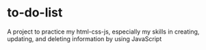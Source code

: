 # to-do-list
 A project to practice my html-css-js, especially my skills in creating, updating, and deleting information by using JavaScript
